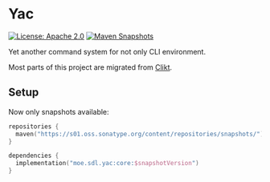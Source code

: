 # Yac

[![License: Apache 2.0](https://img.shields.io/badge/License-Apache_2.0-yellow)](https://www.apache.org/licenses/LICENSE-2.0) [![Maven Snapshots](https://img.shields.io/nexus/s/moe.sdl.yac/core?label=Maven%20Snapshots&server=https%3A%2F%2Fs01.oss.sonatype.org)](https://s01.oss.sonatype.org/content/repositories/snapshots/moe/sdl/yac/core/)

Yet another command system for not only CLI environment.

Most parts of this project are migrated from [Clikt](https://github.com/ajalt/clikt).

## Setup

Now only snapshots available:

```kotlin
repositories {
  maven("https://s01.oss.sonatype.org/content/repositories/snapshots/")
}

dependencies {
  implementation("moe.sdl.yac:core:$snapshotVersion")
}
```
